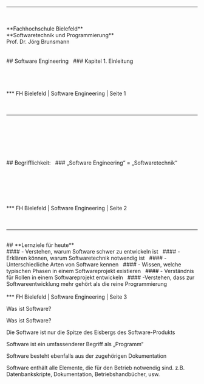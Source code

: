 ***
<br/>
<br/>
**Fachhochschule Bielefeld**  
<br/>
**Softwaretechnik und Programmierung**  
<br/>
Prof. Dr. Jörg Brunsmann
<br/>
<br/>
<br/>
## Software Engineering  
### Kapitel 1. Einleitung  
<br/>
<br/>
<br/>
<br/>
<br/>
***  
FH Bielefeld | Software Engineering | Seite 1  
<br/>
<br/>
<br/>





***
<br/>
<br/>
<br/>
<br/>
<br/>
<br/>
## Begrifflichkeit:  
### „Software Engineering“ = „Softwaretechnik“  
<br/>
<br/>
<br/>
<br/>
<br/>
<br/>
<br/>
***
FH Bielefeld | Software Engineering | Seite 2
<br/>
<br/>
<br/>





***
<br/>
## **Lernziele für heute**  
<br/>
#### - Verstehen, warum Software schwer zu entwickeln ist  
#### - Erklären können, warum Softwaretechnik notwendig ist  
#### - Unterschiedliche Arten von Software kennen  
#### - Wissen, welche typischen Phasen in einem Softwareprojekt existieren  
#### - Verständnis für Rollen in einem Softwareprojekt entwickeln  
#### -Verstehen, dass zur Softwareentwicklung mehr gehört als die reine Programmierung
<br/>
<br/>
***
FH Bielefeld | Software Engineering | Seite 3




Was ist Software?


Was ist Software?

Die Software ist nur die Spitze des Eisbergs des Software-Produkts

Software ist ein umfassenderer Begriff als „Programm“

Software besteht ebenfalls aus der zugehörigen Dokumentation

Software enthält alle Elemente, die für den Betrieb notwendig sind. z.B. Datenbankskripte, Dokumentation, Betriebshandbücher, usw.


